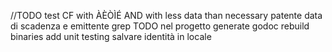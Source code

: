//TODO test CF with ÀÈÒÌÉ AND with less data than necessary
patente data di scadenza e emittente
grep TODO nel progetto
generate godoc
rebuild binaries
add unit testing
salvare identità in locale
